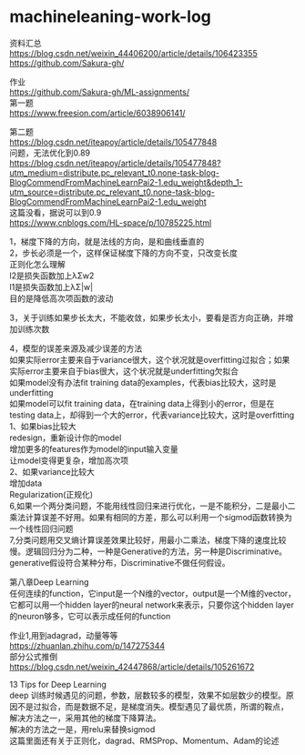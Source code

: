 # machineleaning-work-log  
资料汇总  
https://blog.csdn.net/weixin_44406200/article/details/106423355  
https://github.com/Sakura-gh/  
  
作业  
https://github.com/Sakura-gh/ML-assignments/  
第一题  
https://www.freesion.com/article/6038906141/  
  
第二题  
https://blog.csdn.net/iteapoy/article/details/105477848  
问题，无法优化到0.89  
https://blog.csdn.net/iteapoy/article/details/105477848?utm_medium=distribute.pc_relevant_t0.none-task-blog-BlogCommendFromMachineLearnPai2-1.edu_weight&depth_1-utm_source=distribute.pc_relevant_t0.none-task-blog-BlogCommendFromMachineLearnPai2-1.edu_weight  
这篇没看，据说可以到0.9  
https://www.cnblogs.com/HL-space/p/10785225.html  

1，梯度下降的方向，就是法线的方向，是和曲线垂直的  
2，步长必须是一个，这样保证梯度下降的方向不变，只改变长度  
正则化怎么理解  
l2是损失函数加上λΣw2   
l1是损失函数加上λΣ|w|  
目的是降低高次项函数的波动  

3，关于训练如果步长太大，不能收敛，如果步长太小，要看是否方向正确，并增加训练次数  

4，模型的误差来源及减少误差的方法  
如果实际error主要来自于variance很大，这个状况就是overfitting过拟合；如果实际error主要来自于bias很大，这个状况就是underfitting欠拟合  
如果model没有办法fit training data的examples，代表bias比较大，这时是underfitting  
如果model可以fit training data，在training data上得到小的error，但是在testing data上，却得到一个大的error，代表variance比较大，这时是overfitting  
    1、如果bias比较大  
    redesign，重新设计你的model  
    增加更多的features作为model的input输入变量  
    让model变得更复杂，增加高次项  
    2、如果variance比较大  
    增加data  
    Regularization(正规化)  
6,如果一个两分类问题，不能用线性回归来进行优化，一是不能积分，二是最小二乘法计算误差不好用。如果有相同的方差，那么可以利用一个sigmod函数转换为一个线性回归问题  
7,分类问题用交叉熵计算误差效果比较好，用最小二乘法，梯度下降的速度比较慢。逻辑回归分为二种，一种是Generative的方法，另一种是Discriminative。generative假设符合某种分布，Discriminative不做任何假设。  

第八章Deep Learning  
任何连续的function，它input是一个N维的vector，output是一个M维的vector，它都可以用一个hidden layer的neural network来表示，只要你这个hidden layer的neuron够多，它可以表示成任何的function  

作业1,用到adagrad，动量等等  
https://zhuanlan.zhihu.com/p/147275344  
部分公式推倒  
https://blog.csdn.net/weixin_42447868/article/details/105261672  

13 Tips for Deep Learning  
deep 训练时候遇见的问题，参数，层数较多的模型，效果不如层数少的模型。原因不是过拟合，而是数据不足，是梯度消失。模型遇见了最优质，所谓的鞍点，  
解决方法之一，采用其他的梯度下降算法。  
解决的方法之一是，用relu来替换sigmod  
这篇里面还有关于正则化，dagrad、RMSProp、Momentum、Adam的论述  
